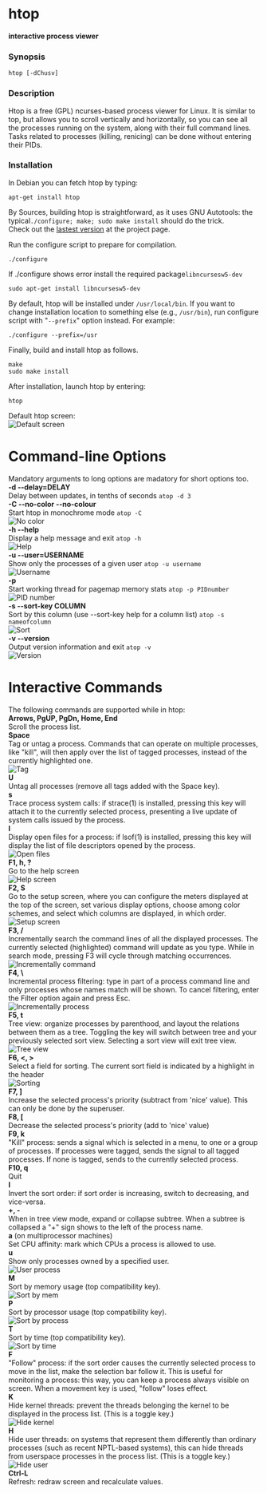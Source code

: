 # htop
__interactive process viewer__
### Synopsis
```vim
htop [-dChusv]
```
### Description
Htop is a free (GPL) ncurses-based process viewer for Linux. It is similar to top, but allows you to scroll vertically and horizontally, so you can see all the processes running on the system, along with their full command lines. Tasks related to processes (killing, renicing) can be done without entering their PIDs.

### Installation
In Debian you can fetch htop by typing:

```vim
apt-get install htop 
```
By Sources, building htop is straightforward, as it uses GNU Autotools: the typical``./configure; make; sudo make install`` should do the trick.  
Check out the [lastest version](http://hisham.hm/htop/releases) at the project page.  

Run the configure script to prepare for compilation.
```vim
./configure
```
If ./configure shows error install the required package``libncursesw5-dev``
```vim
sudo apt-get install libncursesw5-dev
```
By default, htop will be installed under ``/usr/local/bin``. If you want to change installation location to something else (e.g., ``/usr/bin``), run configure script with "``--prefix``" option instead. For example:
```vim
./configure --prefix=/usr 
```
Finally, build and install htop as follows.
```vim
make
sudo make install
```
After installation, launch htop by entering:
``` 
htop
```
Default htop screen:  
![Default screen](/htopImages/screenshot_01.png)  

# Command-line Options

Mandatory arguments to long options are madatory for short options too.  
__-d --delay=DELAY__  
Delay between updates, in tenths of seconds ``atop -d 3``  
__-C --no-color --no-colour__  
Start htop in monochrome mode ``atop -C``  
![No color](/htopImages/screenshot_02.png)  
__-h --help__  
Display a help message and exit ``atop -h``  
![Help](/htopImages/screenshot_03.png)  
__-u --user=USERNAME__  
Show only the processes of a given user ``atop -u username``  
![Username](/htopImages/screenshot_04.png)  
__-p__  
Start working thread for pagemap memory stats ``atop -p PIDnumber``  
![PID number](/htopImages/screenshot_05.png)  
__-s --sort-key COLUMN__  
Sort by this column (use --sort-key help for a column list) ``atop -s nameofcolumn``  
![Sort](/htopImages/screenshot_06.png)  
__-v --version__  
Output version information and exit  ``atop -v``  
![Version](/htopImages/screenshot_07.png)  

# Interactive Commands
The following commands are supported while in htop:  
__Arrows, PgUP, PgDn, Home, End__  
Scroll the process list.  
__Space__  
Tag or untag a process. Commands that can operate on multiple processes, like "kill", will then apply over the list of tagged processes, instead of the currently highlighted one.  
![Tag](/htopImages/screenshot_08.png)  
__U__  
Untag all processes (remove all tags added with the Space key).  
__s__  
Trace process system calls: if strace(1) is installed, pressing this key will attach it to the currently selected process, presenting a live update of system calls issued by the process.  
__l__  
Display open files for a process: if lsof(1) is installed, pressing this key will display the list of file descriptors opened by the process.  
![Open files](/htopImages/screenshot_09.png)  
__F1, h, ?__  
Go to the help screen  
![Help screen](/htopImages/screenshot_10.png)  
__F2, S__  
Go to the setup screen, where you can configure the meters displayed at the top of the screen, set various display options, choose among color schemes, and select which columns are displayed, in which order.  
![Setup screen](/htopImages/screenshot_11.png)  
__F3, /__  
Incrementally search the command lines of all the displayed processes. The currently selected (highlighted) command will update as you type. While in search mode, pressing F3 will cycle through matching occurrences.  
![Incrementally command](/htopImages/screenshot_12.png)  
__F4, \\__  
Incremental process filtering: type in part of a process command line and only processes whose names match will be shown. To cancel filtering, enter the Filter option again and press Esc.  
![Incrementally process](/htopImages/screenshot_13.png)  
__F5, t__  
Tree view: organize processes by parenthood, and layout the relations between them as a tree. Toggling the key will switch between tree and your previously selected sort view. Selecting a sort view will exit tree view.  
![Tree view](/htopImages/screenshot_14.png)  
__F6, <, >__  
Select a field for sorting. The current sort field is indicated by a highlight in the header  
![Sorting](/htopImages/screenshot_15.png)  
__F7, ]__  
Increase the selected process's priority (subtract from 'nice' value). This can only be done by the superuser.  
__F8, [__  
Decrease the selected process's priority (add to 'nice' value)  
__F9, k__  
"Kill" process: sends a signal which is selected in a menu, to one or a group of processes. If processes were tagged, sends the signal to all tagged processes. If none is tagged, sends to the currently selected process.  
__F10, q__  
Quit  
__I__  
Invert the sort order: if sort order is increasing, switch to decreasing, and vice-versa.  
__+, -__  
When in tree view mode, expand or collapse subtree. When a subtree is collapsed a "+" sign shows to the left of the process name.  
__a__ (on multiprocessor machines)  
Set CPU affinity: mark which CPUs a process is allowed to use.  
__u__  
Show only processes owned by a specified user.  
![User process](/htopImages/screenshot_16.png)  
__M__  
Sort by memory usage (top compatibility key).  
![Sort by mem](/htopImages/screenshot_17.png)  
__P__  
Sort by processor usage (top compatibility key).  
![Sort by process](/htopImages/screenshot_18.png)  
__T__  
Sort by time (top compatibility key).  
![Sort by time](/htopImages/screenshot_19.png)  
__F__  
"Follow" process: if the sort order causes the currently selected process to move in the list, make the selection bar follow it. This is useful for monitoring a process: this way, you can keep a process always visible on screen. When a movement key is used, "follow" loses effect.  
__K__  
Hide kernel threads: prevent the threads belonging the kernel to be displayed in the process list. (This is a toggle key.)  
![Hide kernel](/htopImages/screenshot_20.png)  
__H__  
Hide user threads: on systems that represent them differently than ordinary processes (such as recent NPTL-based systems), this can hide threads from userspace processes in the process list. (This is a toggle key.)  
![Hide user](/htopImages/screenshot_21.png)  
__Ctrl-L__  
Refresh: redraw screen and recalculate values.  
